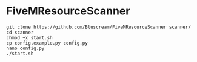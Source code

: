 # FiveMResourceScanner

```
git clone https://github.com/Bluscream/FiveMResourceScanner scanner/
cd scanner
chmod +x start.sh
cp config.example.py config.py
nano config.py
./start.sh
```
